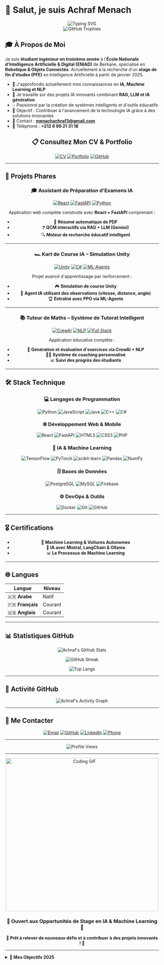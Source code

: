 # 👋 Salut, je suis Achraf Menach

<div align="center">
  <img src="https://readme-typing-svg.herokuapp.com?font=Fira+Code&pause=1000&color=36BCF7&center=true&vCenter=true&width=600&lines=Étudiant+Ingénieur+en+IA;Robotique+%26+Objets+Connectés;Python+%7C+FastAPI+%7C+React+Developer;Passionné+de+Machine+Learning" alt="Typing SVG" />
</div>

<div align="center">
  <img src="https://github-profile-trophy.vercel.app/?username=AchrafMenach&theme=radical&no-frame=false&no-bg=false&margin-w=4" alt="GitHub Trophies" />
</div>

## 🎓 À Propos de Moi

Je suis **étudiant ingénieur en troisième année** à l'**École Nationale d'Intelligence Artificielle & Digital (ENIAD)** de Berkane, spécialisé en **Robotique & Objets Connectés**. Actuellement à la recherche d'un **stage de fin d'études (PFE)** en Intelligence Artificielle à partir de janvier 2025.

- 🌱 J'approfondis actuellement mes connaissances en **IA, Machine Learning et NLP**
- 🔭 Je travaille sur des projets IA innovants combinant **RAG, LLM et IA générative**
- 💡 Passionné par la création de systèmes intelligents et d'outils éducatifs
- 🎯 Objectif : Contribuer à l'avancement de la technologie IA grâce à des solutions innovantes
- 📧 Contact : **menachachraf3@gmail.com**
- 📱 Téléphone : **+212 6 99 21 31 18**

<div align="center">
  
## 📋 Consultez Mon CV & Portfolio

[![CV](https://img.shields.io/badge/📄_CV-Télécharger-FF6B6B?style=for-the-badge&logo=adobeacrobatreader&logoColor=white)](https://github.com/AchrafMenach/CV/blob/main/ENAchrafMenach.pdf)
[![Portfolio](https://img.shields.io/badge/🌟_Portfolio-Découvrir-4ECDC4?style=for-the-badge&logo=internetexplorer&logoColor=white)](https://achrafmenach.github.io/portfolio)
[![GitHub](https://img.shields.io/badge/📂_Projets-Explorer-181717?style=for-the-badge&logo=github&logoColor=white)](https://github.com/AchrafMenach?tab=repositories)

</div>

---

## 💼 Projets Phares

<div align="center">

### 🎓 Assistant de Préparation d'Examens IA
[![React](https://img.shields.io/badge/React-20232A?style=flat&logo=react&logoColor=61DAFB)]()
[![FastAPI](https://img.shields.io/badge/FastAPI-005571?style=flat&logo=fastapi)]()
[![Python](https://img.shields.io/badge/Python-3776AB?style=flat&logo=python&logoColor=white)]()

Application web complète construite avec **React + FastAPI** comprenant :
- 📄 **Résumé automatique de PDF**
- ❓ **QCM interactifs via RAG + LLM (Gemini)**
- 🔍 **Moteur de recherche éducatif intelligent**

---

### 🏎️ Kart de Course IA – Simulation Unity
[![Unity](https://img.shields.io/badge/Unity-100000?style=flat&logo=unity&logoColor=white)]()
[![C#](https://img.shields.io/badge/C%23-239120?style=flat&logo=c-sharp&logoColor=white)]()
[![ML-Agents](https://img.shields.io/badge/ML--Agents-FF6F00?style=flat&logo=tensorflow&logoColor=white)]()

Projet avancé d'apprentissage par renforcement :
- 🎮 **Simulation de course Unity**
- 🤖 **Agent IA utilisant des observations (vitesse, distance, angle)**
- 🏆 **Entraîné avec PPO via ML-Agents**

---

### 📚 Tuteur de Maths – Système de Tutorat Intelligent
[![CrewAI](https://img.shields.io/badge/CrewAI-FF4B4B?style=flat&logo=ai&logoColor=white)]()
[![NLP](https://img.shields.io/badge/NLP-25D366?style=flat&logo=nlp&logoColor=white)]()
[![Full Stack](https://img.shields.io/badge/Full_Stack-4285F4?style=flat&logo=google&logoColor=white)]()

Application éducative complète :
- 🧮 **Génération et évaluation d'exercices via CrewAI + NLP**
- 👨‍🏫 **Système de coaching personnalisé**
- 📊 **Suivi des progrès des étudiants**

</div>

---

## 🛠️ Stack Technique

<div align="center">

### 💻 Langages de Programmation
![Python](https://img.shields.io/badge/Python-3776AB?style=for-the-badge&logo=python&logoColor=white)
![JavaScript](https://img.shields.io/badge/JavaScript-F7DF1E?style=for-the-badge&logo=javascript&logoColor=black)
![Java](https://img.shields.io/badge/Java-ED8B00?style=for-the-badge&logo=openjdk&logoColor=white)
![C++](https://img.shields.io/badge/C++-00599C?style=for-the-badge&logo=c%2B%2B&logoColor=white)
![C#](https://img.shields.io/badge/C%23-239120?style=for-the-badge&logo=c-sharp&logoColor=white)

### 🌐 Développement Web & Mobile
![React](https://img.shields.io/badge/React-20232A?style=for-the-badge&logo=react&logoColor=61DAFB)
![FastAPI](https://img.shields.io/badge/FastAPI-005571?style=for-the-badge&logo=fastapi)
![HTML5](https://img.shields.io/badge/HTML5-E34F26?style=for-the-badge&logo=html5&logoColor=white)
![CSS3](https://img.shields.io/badge/CSS3-1572B6?style=for-the-badge&logo=css3&logoColor=white)
![PHP](https://img.shields.io/badge/PHP-777BB4?style=for-the-badge&logo=php&logoColor=white)

### 🤖 IA & Machine Learning
![TensorFlow](https://img.shields.io/badge/TensorFlow-FF6F00?style=for-the-badge&logo=tensorflow&logoColor=white)
![PyTorch](https://img.shields.io/badge/PyTorch-EE4C2C?style=for-the-badge&logo=pytorch&logoColor=white)
![scikit-learn](https://img.shields.io/badge/scikit--learn-F7931E?style=for-the-badge&logo=scikit-learn&logoColor=white)
![Pandas](https://img.shields.io/badge/Pandas-150458?style=for-the-badge&logo=pandas&logoColor=white)
![NumPy](https://img.shields.io/badge/NumPy-013243?style=for-the-badge&logo=numpy&logoColor=white)

### 🗄️ Bases de Données
![PostgreSQL](https://img.shields.io/badge/PostgreSQL-316192?style=for-the-badge&logo=postgresql&logoColor=white)
![MySQL](https://img.shields.io/badge/MySQL-005C84?style=for-the-badge&logo=mysql&logoColor=white)
![Firebase](https://img.shields.io/badge/Firebase-039BE5?style=for-the-badge&logo=Firebase&logoColor=white)

### ⚙️ DevOps & Outils
![Docker](https://img.shields.io/badge/Docker-2496ED?style=for-the-badge&logo=docker&logoColor=white)
![Git](https://img.shields.io/badge/Git-F05032?style=for-the-badge&logo=git&logoColor=white)
![GitHub](https://img.shields.io/badge/GitHub-100000?style=for-the-badge&logo=github&logoColor=white)

</div>

---

## 🎖️ Certifications

<div align="center">
  
- 🚗 **Machine Learning & Voitures Autonomes**
- 🤖 **IA avec Mistral, LangChain & Ollama**  
- 📊 **Le Processus de Machine Learning**

</div>

---

## 🌐 Langues

<div align="center">

| Langue | Niveau |
|--------|---------|
| 🇦🇷 **Arabe** | Natif |
| 🇫🇷 **Français** | Courant |
| 🇬🇧 **Anglais** | Courant |

</div>

---

## 📊 Statistiques GitHub

<div align="center">
  
![Achraf's GitHub Stats](https://github-readme-stats.vercel.app/api?username=AchrafMenach&show_icons=true&theme=radical&count_private=true&hide_border=true)

![GitHub Streak](https://github-readme-streak-stats.herokuapp.com/?user=AchrafMenach&theme=radical&hide_border=true)

![Top Langs](https://github-readme-stats.vercel.app/api/top-langs/?username=AchrafMenach&layout=compact&theme=radical&hide_border=true&langs_count=10)

</div>

---

## 🌟 Activité GitHub

<div align="center">
  
![Achraf's Activity Graph](https://github-readme-activity-graph.vercel.app/graph?username=AchrafMenach&theme=redical&hide_border=true)

</div>

---

## 📱 Me Contacter

<div align="center">

[![Email](https://img.shields.io/badge/📧_Email-menachachraf3@gmail.com-D14836?style=for-the-badge&logo=gmail&logoColor=white)](mailto:menachachraf3@gmail.com)
[![GitHub](https://img.shields.io/badge/🐙_GitHub-AchrafMenach-100000?style=for-the-badge&logo=github&logoColor=white)](https://github.com/AchrafMenach)
[![LinkedIn](https://img.shields.io/badge/💼_LinkedIn-Achraf_Menach-0077B5?style=for-the-badge&logo=linkedin&logoColor=white)](https://linkedin.com/in/achrafmenach)
[![Phone](https://img.shields.io/badge/📞_Téléphone-+212_6_99_21_31_18-25D366?style=for-the-badge&logo=whatsapp&logoColor=white)](tel:+212699213118)

</div>

---

<div align="center">
  
![Profile Views](https://komarev.com/ghpvc/?username=AchrafMenach&color=blueviolet&style=for-the-badge&label=Vues+du+Profil)

</div>

---

<div align="center">
  
<img src="https://media.giphy.com/media/L1R1tvI9svkIWwpVYr/giphy.gif" width="500" alt="Coding GIF">

### 💼 **Ouvert aux Opportunités de Stage en IA & Machine Learning** 💼

**🚀 Prêt à relever de nouveaux défis et à contribuer à des projets innovants ! 🚀**

</div>

---

<details>
  <summary><b>🎯 Mes Objectifs 2025</b></summary>
  
  - 🎓 Décrocher un excellent stage PFE en IA
  - 🚀 Contribuer à des projets open-source
  - 📚 Approfondir mes connaissances en Deep Learning
  - 🌟 Développer des solutions IA innovantes
  - 💡 Participer à des hackathons et concours
  
</details>
